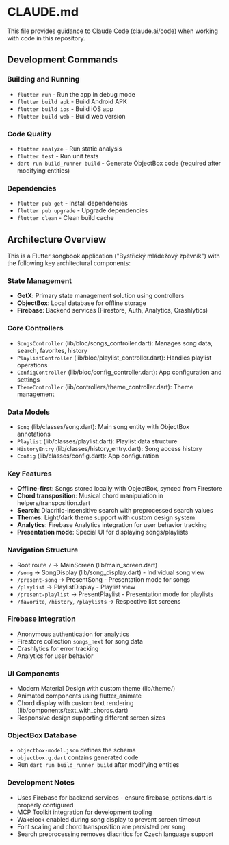 # CLAUDE.md

This file provides guidance to Claude Code (claude.ai/code) when working with code in this repository.

## Development Commands

### Building and Running
- `flutter run` - Run the app in debug mode
- `flutter build apk` - Build Android APK
- `flutter build ios` - Build iOS app
- `flutter build web` - Build web version

### Code Quality
- `flutter analyze` - Run static analysis
- `flutter test` - Run unit tests
- `dart run build_runner build` - Generate ObjectBox code (required after modifying entities)

### Dependencies
- `flutter pub get` - Install dependencies
- `flutter pub upgrade` - Upgrade dependencies
- `flutter clean` - Clean build cache

## Architecture Overview

This is a Flutter songbook application ("Bystřický mládežový zpěvník") with the following key architectural components:

### State Management
- **GetX**: Primary state management solution using controllers
- **ObjectBox**: Local database for offline storage
- **Firebase**: Backend services (Firestore, Auth, Analytics, Crashlytics)

### Core Controllers
- `SongsController` (lib/bloc/songs_controller.dart): Manages song data, search, favorites, history
- `PlaylistController` (lib/bloc/playlist_controller.dart): Handles playlist operations
- `ConfigController` (lib/bloc/config_controller.dart): App configuration and settings
- `ThemeController` (lib/controllers/theme_controller.dart): Theme management

### Data Models
- `Song` (lib/classes/song.dart): Main song entity with ObjectBox annotations
- `Playlist` (lib/classes/playlist.dart): Playlist data structure
- `HistoryEntry` (lib/classes/history_entry.dart): Song access history
- `Config` (lib/classes/config.dart): App configuration

### Key Features
- **Offline-first**: Songs stored locally with ObjectBox, synced from Firestore
- **Chord transposition**: Musical chord manipulation in helpers/transposition.dart
- **Search**: Diacritic-insensitive search with preprocessed search values
- **Themes**: Light/dark theme support with custom design system
- **Analytics**: Firebase Analytics integration for user behavior tracking
- **Presentation mode**: Special UI for displaying songs/playlists

### Navigation Structure
- Root route `/` → MainScreen (lib/main_screen.dart)
- `/song` → SongDisplay (lib/song_display.dart) - Individual song view
- `/present-song` → PresentSong - Presentation mode for songs
- `/playlist` → PlaylistDisplay - Playlist view
- `/present-playlist` → PresentPlaylist - Presentation mode for playlists
- `/favorite`, `/history`, `/playlists` → Respective list screens

### Firebase Integration
- Anonymous authentication for analytics
- Firestore collection `songs_next` for song data
- Crashlytics for error tracking
- Analytics for user behavior

### UI Components
- Modern Material Design with custom theme (lib/theme/)
- Animated components using flutter_animate
- Chord display with custom text rendering (lib/components/text_with_chords.dart)
- Responsive design supporting different screen sizes

### ObjectBox Database
- `objectbox-model.json` defines the schema
- `objectbox.g.dart` contains generated code
- Run `dart run build_runner build` after modifying entities

### Development Notes
- Uses Firebase for backend services - ensure firebase_options.dart is properly configured
- MCP Toolkit integration for development tooling
- Wakelock enabled during song display to prevent screen timeout
- Font scaling and chord transposition are persisted per song
- Search preprocessing removes diacritics for Czech language support